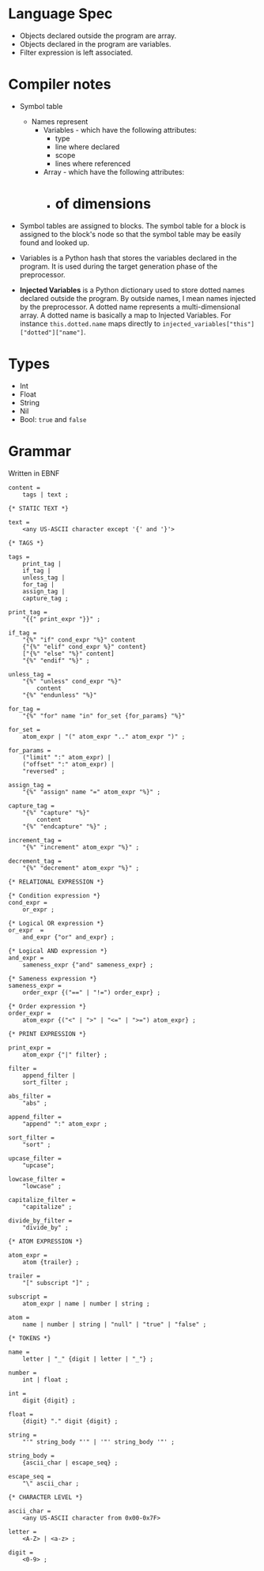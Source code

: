 # Language Spec

- Objects declared outside the program are array.
- Objects declared in the program are variables.
- Filter expression is left associated.

# Compiler notes

* Symbol table
  * Names represent
    * Variables - which have the following attributes:
      * type
      * line where declared
      * scope
      * lines where referenced
    * Array - which have the following attributes:
      * # of dimensions
* Symbol tables are assigned to blocks. The symbol table for a block is assigned to the block's node so that the symbol table may be easily found and looked up.

* Variables is a Python hash that stores the variables declared in the program. It is used during the target generation phase of the preprocessor. 
* **Injected Variables** is a Python dictionary used to store dotted names declared outside the program. By outside names, I mean names injected by the preprocessor. A dotted name represents a multi-dimensional array. A dotted name is basically a map to Injected Variables. For instance `this.dotted.name` maps directly to `injected_variables["this"]["dotted"]["name"]`.

# Types

* Int
* Float
* String
* Nil
* Bool: `true` and `false`

# Grammar

Written in EBNF

```
content =
    tags | text ;

{* STATIC TEXT *}

text =
    <any US-ASCII character except '{' and '}'>

{* TAGS *}

tags =
    print_tag |
    if_tag |
    unless_tag |
    for_tag |
    assign_tag |
    capture_tag ;

print_tag =
    "{{" print_expr "}}" ;

if_tag =
    "{%" "if" cond_expr "%}" content
    {"{%" "elif" cond_expr %}" content}
    ["{%" "else" "%}" content]
    "{%" "endif" "%}" ;

unless_tag =
    "{%" "unless" cond_expr "%}"
        content
    "{%" "endunless" "%}"

for_tag =
    "{%" "for" name "in" for_set {for_params} "%}"

for_set =
    atom_expr | "(" atom_expr ".." atom_expr ")" ;

for_params =
    ("limit" ":" atom_expr) |
    ("offset" ":" atom_expr) |
    "reversed" ;

assign_tag =
    "{%" "assign" name "=" atom_expr "%}" ;

capture_tag =
    "{%" "capture" "%}"
        content
    "{%" "endcapture" "%}" ;

increment_tag =
    "{%" "increment" atom_expr "%}" ;

decrement_tag =
    "{%" "decrement" atom_expr "%}" ;

{* RELATIONAL EXPRESSION *}

{* Condition expression *}
cond_expr =
    or_expr ;

{* Logical OR expression *}
or_expr  =
    and_expr {"or" and_expr} ;

{* Logical AND expression *}
and_expr =
    sameness_expr {"and" sameness_expr} ;

{* Sameness expression *}
sameness_expr =
    order_expr {("==" | "!=") order_expr} ;

{* Order expression *}
order_expr =
    atom_expr {("<" | ">" | "<=" | ">=") atom_expr} ;

{* PRINT EXPRESSION *}

print_expr =
    atom_expr {"|" filter} ;

filter =
    append_filter |
    sort_filter ;

abs_filter =
    "abs" ;

append_filter =
    "append" ":" atom_expr ;

sort_filter =
    "sort" ;

upcase_filter =
    "upcase";

lowcase_filter =
    "lowcase" ;

capitalize_filter =
    "capitalize" ;

divide_by_filter =
    "divide_by" ;

{* ATOM EXPRESSION *}

atom_expr =
    atom {trailer} ;

trailer =
    "[" subscript "]" ;

subscript =
    atom_expr | name | number | string ;

atom =
    name | number | string | "null" | "true" | "false" ;

{* TOKENS *}

name =
    letter | "_" {digit | letter | "_"} ;

number =
    int | float ;

int =
    digit {digit} ;

float =
    {digit} "." digit {digit} ;

string =
    "'" string_body "'" | '"' string_body '"' ;

string_body =
    {ascii_char | escape_seq} ;

escape_seq =
    "\" ascii_char ;

{* CHARACTER LEVEL *}

ascii_char =
    <any US-ASCII character from 0x00-0x7F>

letter =
    <A-Z> | <a-z> ;

digit =
    <0-9> ;
```
